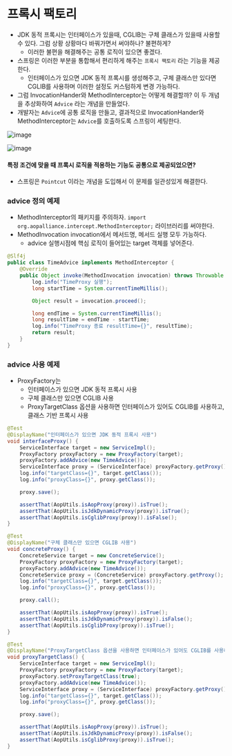 # 프록시 팩토리
 * JDK 동적 프록시는 인터페이스가 있을때, CGLIB는 구체 클래스가 있을때 사용할 수 있다. 그럼 상황 상황마다 바꿔가면서 써야하나? 불편하게?
   * 이러한 불편을 해결해주는 공통 로직이 있으면 좋겠다.
 * 스프링은 이러한 부분을 통합해서 편리하게 해주는 `프록시 팩토리` 라는 기능을 제공한다.
   * 인터페이스가 있으면 JDK 동적 프록시를 생성해주고, 구체 클래스만 있다면 CGLIB를 사용하며 이러한 설정도 커스텀하게 변경 가능하다.
 * 그럼 InvocationHander와 MethodInterceptor는 어떻게 해결할까? 이 두 개념을 추상화하여 `Advice` 라는 개념을 만들었다. 
 * 개발자는 `Advice`에 공통 로직을 만들고, 결과적으로 InvocationHander와 MethodInterceptor는 `Advice`를 호출하도록 스프링이 세팅한다.

![image](https://user-images.githubusercontent.com/48814463/204924136-a0822caf-50d7-4928-afca-1dd4e4a5cd12.png)

![image](https://user-images.githubusercontent.com/48814463/204924601-e03c3dcb-d8e1-4402-b12f-f94c615e1f87.png)


#### 특정 조건에 맞을 때 프록시 로직을 적용하는 기능도 공통으로 제공되었으면?
 * 스프링은 `Pointcut` 이라는 개념을 도입해서 이 문제를 일관성있게 해결한다.

### advice 정의 예제
 * MethodInterceptor의 패키지를 주의하자. `import org.aopalliance.intercept.MethodInterceptor;` 라이브러리를 써야한다.
 * MethodInvocation invocation에서 메서드명, 메서드 실행 모두 가능하다.
    * advice 실행시점에 핵심 로직이 들어있는 target 객체를 넣어준다. 

```java
@Slf4j
public class TimeAdvice implements MethodInterceptor {
    @Override
    public Object invoke(MethodInvocation invocation) throws Throwable {
        log.info("TimeProxy 실행");
        long startTime = System.currentTimeMillis();

        Object result = invocation.proceed();

        long endTime = System.currentTimeMillis();
        long resultTime = endTime - startTime;
        log.info("TimeProxy 종료 resultTime={}", resultTime);
        return result;
    }
}
```

### advice 사용 예제
 * ProxyFactory는
    * 인터페이스가 있으면 JDK 동적 프록시 사용
    * 구체 클래스만 있으면 CGLIB 사용
    * ProxyTargetClass 옵션을 사용하면 인터페이스가 있어도 CGLIB를 사용하고, 클래스 기반 프록시 사용

```java
@Test
@DisplayName("인터페이스가 있으면 JDK 동적 프록시 사용")
void interfaceProxy() {
    ServiceInterface target = new ServiceImpl();
    ProxyFactory proxyFactory = new ProxyFactory(target);
    proxyFactory.addAdvice(new TimeAdvice());
    ServiceInterface proxy = (ServiceInterface) proxyFactory.getProxy();
    log.info("targetClass={}", target.getClass());
    log.info("proxyClass={}", proxy.getClass());

    proxy.save();

    assertThat(AopUtils.isAopProxy(proxy)).isTrue();
    assertThat(AopUtils.isJdkDynamicProxy(proxy)).isTrue();
    assertThat(AopUtils.isCglibProxy(proxy)).isFalse();
}

@Test
@DisplayName("구체 클래스만 있으면 CGLIB 사용")
void concreteProxy() {
    ConcreteService target = new ConcreteService();
    ProxyFactory proxyFactory = new ProxyFactory(target);
    proxyFactory.addAdvice(new TimeAdvice());
    ConcreteService proxy = (ConcreteService) proxyFactory.getProxy();
    log.info("targetClass={}", target.getClass());
    log.info("proxyClass={}", proxy.getClass());

    proxy.call();

    assertThat(AopUtils.isAopProxy(proxy)).isTrue();
    assertThat(AopUtils.isJdkDynamicProxy(proxy)).isFalse();
    assertThat(AopUtils.isCglibProxy(proxy)).isTrue();
}

@Test
@DisplayName("ProxyTargetClass 옵션을 사용하면 인터페이스가 있어도 CGLIB를 사용하고, 클래스 기반 프록시 사용")
void proxyTargetClass() {
    ServiceInterface target = new ServiceImpl();
    ProxyFactory proxyFactory = new ProxyFactory(target);
    proxyFactory.setProxyTargetClass(true);
    proxyFactory.addAdvice(new TimeAdvice());
    ServiceInterface proxy = (ServiceInterface) proxyFactory.getProxy();
    log.info("targetClass={}", target.getClass());
    log.info("proxyClass={}", proxy.getClass());

    proxy.save();

    assertThat(AopUtils.isAopProxy(proxy)).isTrue();
    assertThat(AopUtils.isJdkDynamicProxy(proxy)).isFalse();
    assertThat(AopUtils.isCglibProxy(proxy)).isTrue();
}
```
